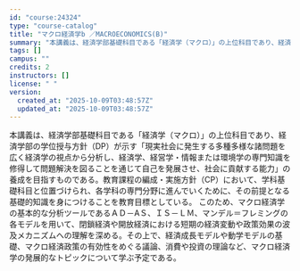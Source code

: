 ```yaml
---
id: "course:24324"
type: "course-catalog"
title: "マクロ経済学b ／MACROECONOMICS(B)"
summary: "本講義は、経済学部基礎科目である「経済学（マクロ）」の上位科目であり、経済学部の学位授与方針（DP）が示す「現実社会に発生する多種多様な諸問題を広く経済学の視点から分析し、経済学、経営学・情報または環境学の専門知識を修得して問題解決を図るこ…"
tags: []
campus: ""
credits: 2
instructors: []
license: " "
version:
  created_at: "2025-10-09T03:48:57Z"
  updated_at: "2025-10-09T03:48:57Z"
---
```


本講義は、経済学部基礎科目である「経済学（マクロ）」の上位科目であり、経済学部の学位授与方針（DP）が示す「現実社会に発生する多種多様な諸問題を広く経済学の視点から分析し、経済学、経営学・情報または環境学の専門知識を修得して問題解決を図ることを通じて自己を発展させ、社会に貢献する能力」の養成を目指すものである。教育課程の編成・実施方針（CP）において、学科基礎科目と位置づけられ、各学科の専門分野に進んでいくために、その前提となる基礎的知識を身につけることを教育目標としている。 このため、マクロ経済学の基本的な分析ツールであるＡＤ－AＳ、ＩＳ－ＬＭ、マンデル＝フレミングの各モデルを用いて、閉鎖経済や開放経済における短期の経済変動や政策効果の波及メカニズムへの理解を深める。その上で、経済成長モデルや動学モデルの基礎、マクロ経済政策の有効性をめぐる議論、消費や投資の理論など、マクロ経済学の発展的なトピックについて学ぶ予定である。
